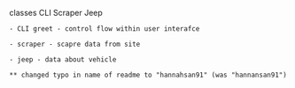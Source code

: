 classes
    CLI
    Scraper
    Jeep

    - CLI greet - control flow within user interafce 

    - scraper - scapre data from site 

    - jeep - data about vehicle 

    ** changed typo in name of readme to "hannahsan91" (was "hannansan91")